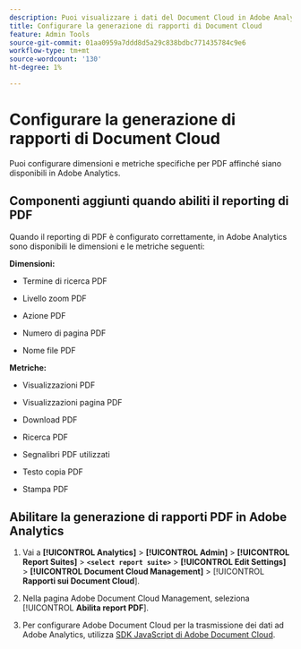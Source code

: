 ```yaml
---
description: Puoi visualizzare i dati del Document Cloud in Adobe Analytics
title: Configurare la generazione di rapporti di Document Cloud
feature: Admin Tools
source-git-commit: 01aa0959a7ddd8d5a29c838bdbc771435784c9e6
workflow-type: tm+mt
source-wordcount: '130'
ht-degree: 1%

---
```



# Configurare la generazione di rapporti di Document Cloud

Puoi configurare dimensioni e metriche specifiche per PDF affinché siano disponibili in Adobe Analytics.

## Componenti aggiunti quando abiliti il reporting di PDF

Quando il reporting di PDF è configurato correttamente, in Adobe Analytics sono disponibili le dimensioni e le metriche seguenti:

**Dimensioni:**

* Termine di ricerca PDF

* Livello zoom PDF

* Azione PDF

* Numero di pagina PDF

* Nome file PDF

**Metriche:**

* Visualizzazioni PDF

* Visualizzazioni pagina PDF

* Download PDF

* Ricerca PDF

* Segnalibri PDF utilizzati

* Testo copia PDF

* Stampa PDF

## Abilitare la generazione di rapporti PDF in Adobe Analytics

1. Vai a **[!UICONTROL Analytics]** > **[!UICONTROL Admin]** > **[!UICONTROL Report Suites]** > **`<select report suite>`** > **[!UICONTROL Edit Settings]** > **[!UICONTROL Document Cloud Management]** > [!UICONTROL **Rapporti sui Document Cloud**].

1. Nella pagina Adobe Document Cloud Management, seleziona [!UICONTROL **Abilita report PDF**].

1. Per configurare Adobe Document Cloud per la trasmissione dei dati ad Adobe Analytics, utilizza [SDK JavaScript di Adobe Document Cloud](https://www.adobe.io/apis/documentcloud/dcsdk.html).


